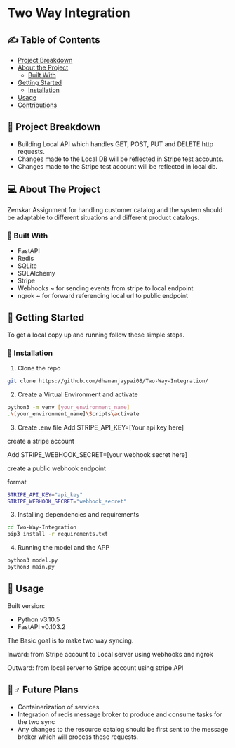 # Two Way Integration

 
 ## ✍️ Table of Contents
- [Project Breakdown](#project-breakdown)
- [About the Project](#about-the-project)
  - [Built With](#built-with)
- [Getting Started](#getting-started)
  - [Installation](#installation)
- [Usage](#usage)
- [Contributions](#contributions)

## 🔨 Project Breakdown 
- Building Local API which handles GET, POST, PUT and DELETE http requests. 
- Changes made to the Local DB will be reflected in Stripe test accounts.
- Changes made to the Stripe test account will be reflected in local db.

## 💻 About The Project
Zenskar Assignment for handling customer catalog and the system should be adaptable to different situations and different product catalogs.

### 🔧 Built With
  - FastAPI
  - Redis
  - SQLite
  - SQLAlchemy
  - Stripe
  - Webhooks ~ for sending events from stripe to local endpoint
  - ngrok ~ for forward referencing local url to public endpoint
  

## 🚀 Getting Started
To get a local copy up and running follow these simple steps.

### 🔨 Installation
1. Clone the repo

```sh
git clone https://github.com/dhananjaypai08/Two-Way-Integration/
```

2. Create a Virtual Environment and activate

```sh
python3 -m venv [your_environment_name]
.\[your_environment_name]\Scripts\activate
```
3. Create .env file
Add STRIPE_API_KEY=[Your api key here]

create a stripe account

Add STRIPE_WEBHOOK_SECRET=[your webhook secret here] 

create a public webhook endpoint 

format
```sh
STRIPE_API_KEY="api_key"
STRIPE_WEBHOOK_SECRET="webhook_secret"
```

3. Installing dependencies and requirements

```sh
cd Two-Way-Integration
pip3 install -r requirements.txt
```

4. Running the model and the APP
```sh
python3 model.py 
python3 main.py
```

## 🧠 Usage
Built version:
- Python v3.10.5
- FastAPI v0.103.2

The Basic goal is to make two way syncing.

Inward: from Stripe account to Local server using webhooks and ngrok

Outward: from local server to Stripe account using stripe API

## 🏃♂️ Future Plans
- Containerization of services
- Integration of redis message broker to produce and consume tasks for the two sync
- Any changes to the resource catalog should be first sent to the message broker which will process these requests.
